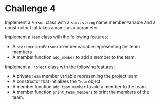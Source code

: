 # Challenge 4

Implement a `Person` class with a `std::string` name member variable and a constructor that takes a name as a parameter.

Implement a `Team` class with the following features:

- A `std::vector<Person>` member variable representing the team members.
- A member function `add_member` to add a member to the team.

Implement a `Project` class with the following features:

- A private `Team` member variable representing the project team.
- A constructor that initializes the `Team` object.
- A member function `add_team_member` to add a member to the team.
- A member function `print_team_members` to print the members of the team.
